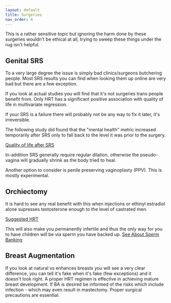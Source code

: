 ```yaml
---
layout: default
title: Surgeries
nav_order: 4
---
```


This is a rather sensitive topic but ignoring the harm done by these surgeries wouldn't be ethical at all, trying to sweep these things under the rug isn't helpful.

## Genital SRS

To a very large degree the issue is simply bad clinics/surgeons butchering people. Most SRS results you can find when looking them up online are very bad but there are a few exception.

If you look at actual studies you will find that it's not surgeries trans people benefit from. Only HRT 
has a significant positive association with quality of life in multivariate regression.

If your SRS is a failure there will probably not be any way to fix it later, it's irreversible.

The following study did found that the "mental health" metric increased temporarily after SRS only to 
fall back to the level it was prior to the surgery.

[Quality of life after SRS](https://www.ncbi.nlm.nih.gov/pmc/articles/PMC5440516/)

In-addition SRS generally require regular dilation, otherwise the pseudo-vagina will gradually shrink as
the body tried to heal.

Another option to consider is penile preserving vaginoplasty (PPV). This is mostly experimental.

## Orchiectomy
It is hard to see any real benefit with this when injections or ethinyl estradiol alone supresses testosterone enough to the level of castrated men.

[Suggested HRT](HRT)

This will also make you permanently infertile and thus the only way for you to have children will be via sperm you have backed up. [See About Sperm Banking](BANKING)

## Breast Augmentation
If you look at natural vs enhances breasts you will see a very clear difference, you can tell it's fake when it's fake (few exceptions) and it doesn't look right. A proper HRT regimen is effective in achieving mature breast development. If BA is desired be informed of the risks which include infection - which may even result in mastectomy. Proper surgical precautions are essential.
